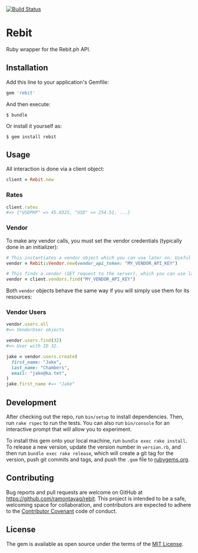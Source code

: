 [![Build Status](https://travis-ci.org/ramontayag/rebit-ruby.svg)](https://travis-ci.org/ramontayag/rebit-ruby)

# Rebit

Ruby wrapper for the Rebit.ph API.

## Installation

Add this line to your application's Gemfile:

```ruby
gem 'rebit'
```

And then execute:

    $ bundle

Or install it yourself as:

    $ gem install rebit

## Usage

All interaction is done via a client object:

```ruby
client = Rebit.new
```

### Rates

```ruby
client.rates
#=> {"USDPHP" => 45.0325, "USD" => 254.51, ...}
```

### Vendor

To make any vendor calls, you must set the vendor credentials (typically done in an initializer):

```ruby
# This instantiates a vendor object which you can use later on. Useful if you don't want to make an extra GET request
vendor = Rebit::Vendor.new(vendor_api_token: "MY_VENDOR_API_KEY")

# This finds a vendor (GET request to the server), which you can use later on
vendor = client.vendors.find("MY_VENDOR_API_KEY")
```

Both `vendor` objects behave the same way if you will simply use them for its resources:

### Vendor Users

```ruby
vendor.users.all
#=> VendorUser objects

vendor.users.find(32)
#=> User with ID 32.

jake = vendor.users.create(
  first_name: "Jake",
  last_name: "Chambers",
  email: "jake@ka.tet",
)
jake.first_name #=> "Jake"
```

## Development

After checking out the repo, run `bin/setup` to install dependencies. Then, run `rake rspec` to run the tests. You can also run `bin/console` for an interactive prompt that will allow you to experiment.

To install this gem onto your local machine, run `bundle exec rake install`. To release a new version, update the version number in `version.rb`, and then run `bundle exec rake release`, which will create a git tag for the version, push git commits and tags, and push the `.gem` file to [rubygems.org](https://rubygems.org).

## Contributing

Bug reports and pull requests are welcome on GitHub at https://github.com/ramontayag/rebit. This project is intended to be a safe, welcoming space for collaboration, and contributors are expected to adhere to the [Contributor Covenant](contributor-covenant.org) code of conduct.


## License

The gem is available as open source under the terms of the [MIT License](http://opensource.org/licenses/MIT).

